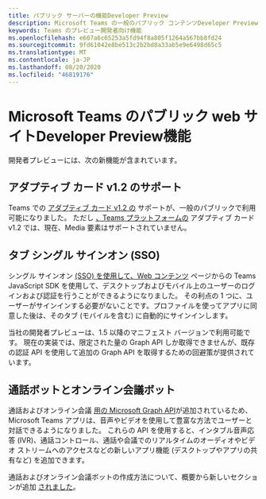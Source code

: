 ```yaml
---
title: パブリック サーバーの機能Developer Preview
description: Microsoft Teams の一般のパブリック コンテンツDeveloper Previewについて説明します
keywords: Teams のプレビュー開発者向け機能
ms.openlocfilehash: e607a6c65253a5fd94f8a805f1264a567bb8fd24
ms.sourcegitcommit: 9fd61042e8be513c2b2bd8a33ab5e9e6498d65c5
ms.translationtype: MT
ms.contentlocale: ja-JP
ms.lasthandoff: 08/20/2020
ms.locfileid: "46819176"
---
```

# <a name="features-in-the-public-developer-preview-for-microsoft-teams"></a>Microsoft Teams のパブリック web サイトDeveloper Preview機能

開発者プレビューには、次の新機能が含まれています。

## <a name="adaptive-cards-v12-support"></a>アダプティブ カード v1.2 のサポート

Teams での [アダプティブ カード v1.2 の](https://github.com/microsoft/AdaptiveCards/releases/tag/v1.2.0) サポートが、一般のパブリックで利用可能になりました。 ただし [、Teams プラットフォームの](https://adaptivecards.io/explorer/Media.html) アダプティブ カード v1.2 では、現在、Media 要素はサポートされていません。

## <a name="tabs-single-sign-on-sso"></a>タブ シングル サインオン (SSO)

シングル サインオン [(SSO) を使用して、Web コンテンツ](~/tabs/how-to/authentication/auth-aad-sso.md) ページからの Teams JavaScript SDK を使用して、デスクトップおよびモバイル上のユーザーのログインおよび認証を行うことができるようになりました。 その利点の 1 つに、ユーザーがサインインする必要がないことです。プロファイルを使ってアプリに同意した後は、そのタブ (モバイルを含む) に自動的にサインインします。

当社の開発者プレビューは、1.5 以降のマニフェスト バージョンで利用可能です。 現在の実装では、限定された量の Graph API しか取得できませんが、既存の認証 API を使用して追加の Graph API を取得するための回避策が提供されています。

## <a name="calls-and-online-meeting-bots"></a>通話ボットとオンライン会議ボット

通話およびオンライン会議 [用の Microsoft Graph API](/graph/api/resources/communications-api-overview?view=graph-rest-beta)が追加されているため、Microsoft Teams アプリは、音声やビデオを使用して豊富な方法でユーザーと対話できるようになりました。 これらの API を使用すると、インタブル音声応答 (IVR)、通話コントロール、通話や会議でのリアルタイムのオーディオやビデオ ストリームへのアクセスなどの新しいアプリ機能 (デスクトップやアプリの共有など) を追加できます。

通話およびオンライン会議ボットの作成方法について、概要から新しいセクションが追加 [されました](~/bots/calls-and-meetings/calls-meetings-bots-overview.md)。
